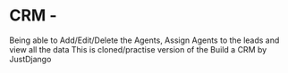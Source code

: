 # CRM - 
Being able to Add/Edit/Delete the Agents, Assign Agents to the leads and view all the data
This is cloned/practise version of the Build a CRM by JustDjango
